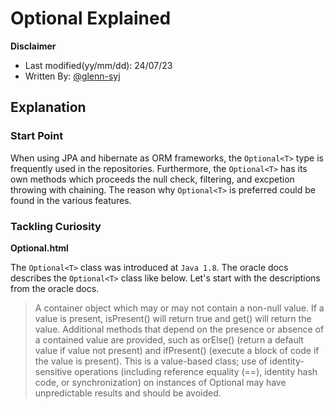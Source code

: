 # Optional Explained

**Disclaimer**

- Last modified(yy/mm/dd): 24/07/23
- Written By: [@glenn-syj](https://github.com/glenn-syj)

## Explanation

### Start Point

When using JPA and hibernate as ORM frameworks, the `Optional<T>` type is frequently used in the repositories. Furthermore, the `Optional<T>` has its own methods which proceeds the null check, filtering, and excpetion throwing with chaining. The reason why `Optional<T>` is preferred could be found in the various features.

### Tackling Curiosity

**Optional.html**

The `Optional<T>` class was introduced at `Java 1.8`. The oracle docs describes the `Optional<T>` class like below. Let's start with the descriptions from the oracle docs.

> A container object which may or may not contain a non-null value. If a value is present, isPresent() will return true and get() will return the value.
> Additional methods that depend on the presence or absence of a contained value are provided, such as orElse() (return a default value if value not present) and ifPresent() (execute a block of code if the value is present).
> This is a value-based class; use of identity-sensitive operations (including reference equality (==), identity hash code, or synchronization) on instances of Optional may have unpredictable results and should be avoided.
